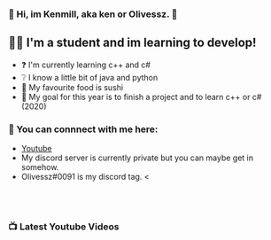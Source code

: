 ### 👋 Hi, im Kenmill, aka ken or Olivessz. 👋

## 👨‍🎓 I'm a student and im learning to develop!
- ❓ I'm currently learning c++ and c#
- ❔ I know a little bit of java and python 
- 🍣 My favourite food is sushi
- 🥅 My goal for this year is to finish a project and to learn c++ or c# (2020)

### 📎 You can connnect with me here:
- [Youtube]
- My discord server is currently private but you can maybe get in somehow.
- Olivessz#0091 is my discord tag. <

<br />
<br />

### 📺 Latest Youtube Videos
<!-- YOUTUBE:START -->
<!-- YOUTUBE:END -->
[Youtube]: https://www.youtube.com/channel/UCncWarLvxJuzM1_gdmb-dSA